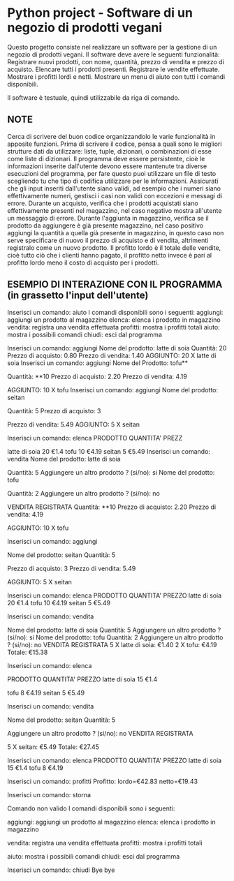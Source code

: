 # Python project - Software di un negozio di prodotti vegani

Questo progetto consiste nel realizzare un software per la gestione di un negozio di prodotti vegani. Il software deve avere le seguenti funzionalità:
Registrare nuovi prodotti, con nome, quantità, prezzo di vendita e prezzo di acquisto.
Elencare tutti i prodotti presenti.
Registrare le vendite effettuate.
Mostrare i profitti lordi e netti.
Mostrare un menu di aiuto con tutti i comandi disponibili.

Il software è testuale, quindi utilizzabile da riga di comando.

## NOTE
Cerca di scrivere del buon codice organizzandolo le varie funzionalità in apposite funzioni.
Prima di scrivere il codice, pensa a quali sono le migliori strutture dati da utilizzare: liste, tuple, dizionari, o combinazioni di esse come liste di dizionari.
Il programma deve essere persistente, cioè le informazioni inserite dall'utente devono essere mantenute tra diverse esecuzioni del programma, per fare questo puoi utilizzare un file di testo scegliendo tu che tipo di codifica utilizzare per le informazioni.
Assicurati che gli input inseriti dall'utente siano validi, ad esempio che i numeri siano effettivamente numeri, gestisci i casi non validi con eccezioni e messagi di errore.
Durante un acquisto, verifica che i prodotti acquistati siano effettivamente presenti nel magazzino, nel caso negativo mostra all'utente un messaggio di errore.
Durante l'aggiunta in magazzino, verifica se il prodotto da aggiungere è già presente magazzino, nel caso positivo aggiungi la quantità a quella già presente in magazzino, in questo caso non serve specificare di nuovo il prezzo di acquisto e di vendita, altrimenti registralo come un nuovo prodotto.
Il profitto lordo è il totale delle vendite, cioè tutto ciò che i clienti hanno pagato, il profitto netto invece è pari al profitto lordo meno il costo di acquisto per i prodotti.

## ESEMPIO DI INTERAZIONE CON IL PROGRAMMA (in grassetto l'input dell'utente)

Inserisci un comando: aiuto
I comandi disponibili sono i seguenti:
aggiungi: aggiungi un prodotto al magazzino
elenca: elenca i prodotto in magazzino
vendita: registra una vendita effettuata
profitti: mostra i profitti totali
aiuto: mostra i possibili comandi
chiudi: esci dal programma

Inserisci un comando: aggiungi
Nome del prodotto: latte di soia
Quantità: 20
Prezzo di acquisto: 0.80
Prezzo di vendita: 1.40
AGGIUNTO: 20 X latte di soia
Inserisci un comando: aggiungi
Nome del Prodotto: tofu**

Quantità: **10
Prezzo di acquisto: 2.20
Prezzo di vendita: 4.19

AGGIUNTO: 10 X tofu
Inserisci un comando: aggiungi
Nome del prodotto: seitan

Quantità: 5
Prezzo di acquisto: 3

Prezzo di vendita: 5.49
AGGIUNTO: 5 X seitan

Inserisci un comando: elenca
PRODOTTO QUANTITA' PREZZ

latte di soia 20 €1.4
tofu 10 €4.19
seitan 5 €5.49
Inserisci un comando: vendita
Nome del prodotto: latte di soia

Quantità: 5
Aggiungere un altro prodotto ? (si/no): si
Nome del prodotto: tofu

Quantità: 2
Aggiungere un altro prodotto ? (si/no): no

VENDITA REGISTRATA
Quantità: **10
Prezzo di acquisto: 2.20
Prezzo di vendita: 4.19

AGGIUNTO: 10 X tofu

Inserisci un comando: aggiungi

Nome del prodotto: seitan
Quantità: 5

Prezzo di acquisto: 3
Prezzo di vendita: 5.49

AGGIUNTO: 5 X seitan

Inserisci un comando: elenca
PRODOTTO QUANTITA' PREZZO
latte di soia 20 €1.4
tofu 10 €4.19
seitan 5 €5.49

Inserisci un comando: vendita

Nome del prodotto: latte di soia
Quantità: 5
Aggiungere un altro prodotto ? (si/no): si
Nome del prodotto: tofu
Quantità: 2
Aggiungere un altro prodotto ? (si/no): no
VENDITA REGISTRATA
5 X latte di soia: €1.40
2 X tofu: €4.19
Totale: €15.38

Inserisci un comando: elenca

PRODOTTO QUANTITA' PREZZO
latte di soia 15 €1.4

tofu 8 €4.19
seitan 5 €5.49

Inserisci un comando: vendita

Nome del prodotto: seitan
Quantità: 5

Aggiungere un altro prodotto ? (si/no): no
VENDITA REGISTRATA

5 X seitan: €5.49
Totale: €27.45

Inserisci un comando: elenca
PRODOTTO QUANTITA' PREZZO
latte di soia 15 €1.4
tofu 8 €4.19

Inserisci un comando: profitti
Profitto: lordo=€42.83 netto=€19.43

Inserisci un comando: storna

Comando non valido
I comandi disponibili sono i seguenti:

aggiungi: aggiungi un prodotto al magazzino
elenca: elenca i prodotto in magazzino

vendita: registra una vendita effettuata
profitti: mostra i profitti totali

aiuto: mostra i possibili comandi
chiudi: esci dal programma

Inserisci un comando: chiudi
Bye bye
